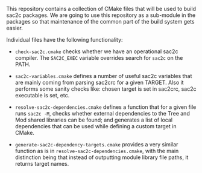 This repository contains a collection of CMake files that will be
used to build sac2c packages.  We are going to use this repository
as a sub-module in the packages so that maintenance of the common
part of the build system gets easier.

Individual files have the following functionality:

  * `check-sac2c.cmake` checks whether we have an operational sac2c
     compiler.  The `SAC2C_EXEC` variable overrides search for
     `sac2c` on the PATH.

  * `sac2c-variables.cmake` defines a number of useful sac2c variables
     that are mainly coming from parsing sac2crc for a given TARGET.
     Also it performs some sanity checks like: chosen target is set
     in sac2crc, sac2c executable is set, etc.

  * `resolve-sac2c-dependencies.cmake` defines a function that for
     a given file runs `sac2c -M`, checks whether external dependencies
     to the Tree and Mod shared libraries can be found; and generates
     a list of local dependencies that can be used while defining
     a custom target in CMake.

  * `generate-sac2c-dependency-targets.cmake` provides a very similar
     function as is in `resolve-sac2c-dependencies.cmake`, with the main
     distinction being that instead of outputting module library file
     paths, it returns target names.
